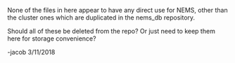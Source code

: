 None of the files in here appear to have any direct
use for NEMS, other than the cluster ones which are
duplicated in the nems_db repository.

Should all of these be deleted from the repo? Or
just need to keep them here for storage convenience?

-jacob 3/11/2018
